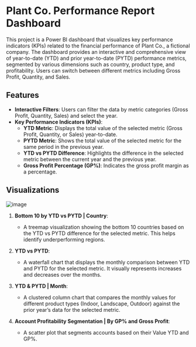 # Plant Co. Performance Report Dashboard

This project is a Power BI dashboard that visualizes key performance indicators (KPIs) related to the financial performance of Plant Co., a fictional company.
The dashboard provides an interactive and comprehensive view of year-to-date (YTD) and prior year-to-date (PYTD) performance metrics, segmented by various dimensions such as country, product type, and profitability. Users can switch between different metrics including Gross Profit, Quantity, and Sales.

## Features

- **Interactive Filters**: Users can filter the data by metric categories (Gross Profit, Quantity, Sales) and select the year.
- **Key Performance Indicators (KPIs)**: 
  - **YTD Metric**: Displays the total value of the selected metric (Gross Profit, Quantity, or Sales) year-to-date.
  - **PYTD Metric**: Shows the total value of the selected metric for the same period in the previous year.
  - **YTD vs PYTD Difference**: Highlights the difference in the selected metric between the current year and the previous year.
  - **Gross Profit Percentage (GP%)**: Indicates the gross profit margin as a percentage.

## Visualizations

![image](https://github.com/user-attachments/assets/32ff4b31-9337-4bcc-afad-da70c9c099c6)


1. **Bottom 10 by YTD vs PYTD | Country**:
   - A treemap visualization showing the bottom 10 countries based on the YTD vs PYTD difference for the selected metric. This helps identify underperforming regions.


2. **YTD vs PYTD**:
   - A waterfall chart that displays the monthly comparison between YTD and PYTD for the selected metric. It visually represents increases and decreases over the months.


3. **YTD & PYTD | Month**:
   - A clustered column chart that compares the monthly values for different product types (Indoor, Landscape, Outdoor) against the prior year’s data for the selected metric.


4. **Account Profitability Segmentation | By GP% and Gross Profit**:
   - A scatter plot that segments accounts based on their Value YTD and GP%.
